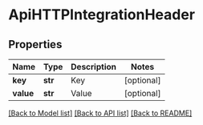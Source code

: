 # ApiHTTPIntegrationHeader

## Properties
Name | Type | Description | Notes
------------ | ------------- | ------------- | -------------
**key** | **str** | Key | [optional] 
**value** | **str** | Value | [optional] 

[[Back to Model list]](../README.md#documentation-for-models) [[Back to API list]](../README.md#documentation-for-api-endpoints) [[Back to README]](../README.md)



